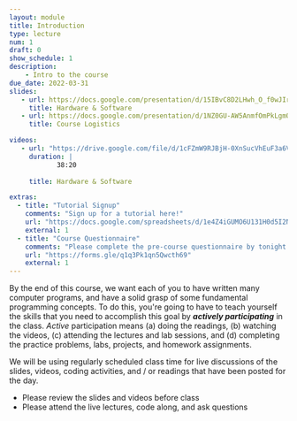 ```yaml
---
layout: module
title: Introduction
type: lecture
num: 1
draft: 0
show_schedule: 1
description:
    - Intro to the course
due_date: 2022-03-31
slides:
   - url: https://docs.google.com/presentation/d/15IBvC8D2LHwh_O_f0wJIr3p0K6SeU8XU/edit?usp=sharing&ouid=117551212520532352302&rtpof=true&sd=true 
     title: Hardware & Software
   - url: https://docs.google.com/presentation/d/1NZ0GU-AW5AnmfOmPkLgmQoShn4ohZXBE/edit?usp=sharing&ouid=117551212520532352302&rtpof=true&sd=true
     title: Course Logistics

videos:
   - url: "https://drive.google.com/file/d/1cFZmW9RJBjH-0XnSucVhEuF3a6VfoeMn/view?usp=sharing"
     duration: |
            38:20
        
     title: Hardware & Software

extras:
  - title: "Tutorial Signup"
    comments: "Sign up for a tutorial here!"
    url: "https://docs.google.com/spreadsheets/d/1e4Z4iGUMO6U131H0d5I2NbxN1acSsYo33csIX1PJLOQ/edit#gid=0"
    external: 1
  - title: "Course Questionnaire"
    comments: "Please complete the pre-course questionnaire by tonight (3/31)!"
    url: "https://forms.gle/q1q3Pk1qn5Qwcth69"
    external: 1
---
```



By the end of this course, we want each of you to have written many computer programs, and have a solid grasp of some fundamental programming concepts. To do this, you're going to have to teach yourself the skills that you need to accomplish this goal by ***actively participating*** in the class. *Active* participation means (a) doing the readings, (b) watching the videos, (c) attending the lectures and lab sessions, and (d) completing the practice problems, labs, projects, and homework assignments.

We will be using regularly scheduled class time for live discussions of the slides, videos, coding activities, and / or readings that have been posted for the day.
* Please review the slides and videos before class
* Please attend the live lectures, code along, and ask questions
